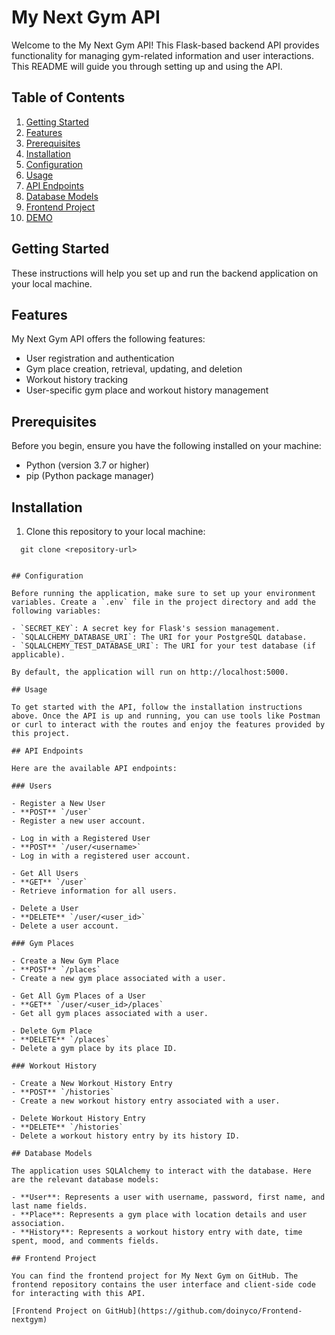 # My Next Gym API

Welcome to the My Next Gym API! This Flask-based backend API provides functionality for managing gym-related information and user interactions. This README will guide you through setting up and using the API.

## Table of Contents
1. [Getting Started](#getting-started)
2. [Features](#features)
3. [Prerequisites](#prerequisites)
4. [Installation](#installation)
5. [Configuration](#configuration)
6. [Usage](#usage)
7. [API Endpoints](#api-endpoints)
8. [Database Models](#database-models)
9. [Frontend Project](#frontend-project)
10. [DEMO](https://www.youtube.com/watch?v=VFmsh5oNHYA)

## Getting Started

These instructions will help you set up and run the backend application on your local machine.

## Features

My Next Gym API offers the following features:

- User registration and authentication
- Gym place creation, retrieval, updating, and deletion
- Workout history tracking
- User-specific gym place and workout history management

## Prerequisites

Before you begin, ensure you have the following installed on your machine:

- Python (version 3.7 or higher)
- pip (Python package manager)

## Installation

1. Clone this repository to your local machine:
  ```shell
    git clone <repository-url>


## Configuration

Before running the application, make sure to set up your environment variables. Create a `.env` file in the project directory and add the following variables:

- `SECRET_KEY`: A secret key for Flask's session management.
- `SQLALCHEMY_DATABASE_URI`: The URI for your PostgreSQL database.
- `SQLALCHEMY_TEST_DATABASE_URI`: The URI for your test database (if applicable).

By default, the application will run on http://localhost:5000.

## Usage

To get started with the API, follow the installation instructions above. Once the API is up and running, you can use tools like Postman or curl to interact with the routes and enjoy the features provided by this project.

## API Endpoints

Here are the available API endpoints:

### Users

- Register a New User
- **POST** `/user`
- Register a new user account.

- Log in with a Registered User
- **POST** `/user/<username>`
- Log in with a registered user account.

- Get All Users
- **GET** `/user`
- Retrieve information for all users.

- Delete a User
- **DELETE** `/user/<user_id>`
- Delete a user account.

### Gym Places

- Create a New Gym Place
- **POST** `/places`
- Create a new gym place associated with a user.

- Get All Gym Places of a User
- **GET** `/user/<user_id>/places`
- Get all gym places associated with a user.

- Delete Gym Place
- **DELETE** `/places`
- Delete a gym place by its place ID.

### Workout History

- Create a New Workout History Entry
- **POST** `/histories`
- Create a new workout history entry associated with a user.

- Delete Workout History Entry
- **DELETE** `/histories`
- Delete a workout history entry by its history ID.

## Database Models

The application uses SQLAlchemy to interact with the database. Here are the relevant database models:

- **User**: Represents a user with username, password, first name, and last name fields.
- **Place**: Represents a gym place with location details and user association.
- **History**: Represents a workout history entry with date, time spent, mood, and comments fields.

## Frontend Project

You can find the frontend project for My Next Gym on GitHub. The frontend repository contains the user interface and client-side code for interacting with this API.

[Frontend Project on GitHub](https://github.com/doinyco/Frontend-nextgym)


